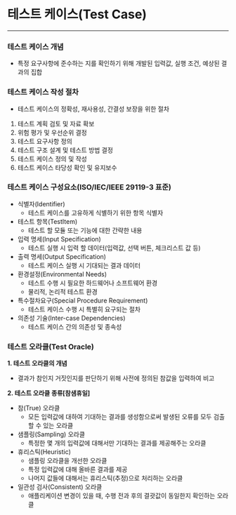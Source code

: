 # 테스트 케이스(Test Case)

---

### 테스트 케이스 개념
- 특정 요구사항에 준수하는 지를 확인하기 위해 개발된 입력값, 실행 조건, 예상된 결과의 집합

### 테스트 케이스 작성 절차
- 테스트 케이스의 정확성, 재사용성, 간결성 보장을 위한 절차

1. 테스트 계획 검토 및 자료 확보
2. 위험 평가 및 우선순위 결정
3. 테스트 요구사항 정의
4. 테스트 구조 설계 및 테스트 방법 결정
5. 테스트 케이스 정의 및 작성
6. 테스트 케이스 타당성 확인 및 유지보수

### 테스트 케이스 구성요소(ISO/IEC/IEEE 29119-3 표준)
- 식별자(Identifier)
  - 테스트 케이스를 고유하게 식별하기 위한 항목 식별자
- 테스트 항목(TestItem)
  - 테스트 할 모듈 또는 기능에 대한 간략한 내용
- 입력 명세(Input Specification)
  - 테스트 실행 시 입력 할 데이터(입력값, 선택 버튼, 체크리스트 값 등)
- 출력 명세(Output Specification)
  - 테스트 케이스 실행 시 기대되는 결과 데이터
- 환경설정(Environmental Needs)
  - 테스트 수행 시 필요한 하드웨어나 소프트웨어 환경
  - 물리적, 논리적 테스트 환경
- 특수절차요구(Special Procedure Requirement)
  - 테스트 케이스 수행 시 특별히 요구되는 절차
- 의존성 기술(Inter-case Dependencies)
  - 테스트 케이스 간의 의존성 및 종속성

### 테스트 오라클(Test Oracle)
**1. 테스트 오라클의 개념**
- 결과가 참인지 거짓인지를 판단하기 위해 사전에 정의된 참값을 입력하여 비고

**2. 테스트 오라클 종류[참샘휴일]**
- 참(True) 오라클 
  - 모든 입력값에 대하여 기대하는 결과를 생성함으로써 발생된 오류를 모두 검출할 수 있는 오라클
- 샘플링(Sampling) 오라클 
  - 특정한 몇 개의 입력값에 대해서만 기대하는 결과를 제공해주는 오라클
- 휴리스틱(Heuristic) 
  - 샘플링 오라클을 개선한 오라클
  - 특정 입력값에 대해 올바른 결과를 제공
  - 나머지 값들에 대해서는 휴리스틱(추정)으로 처리하는 오라클
- 일관성 검사(Consistent) 오라클
  - 애플리케이션 변경이 있을 때, 수행 전과 후의 결괏값이 동일한지 확인하는 오라클